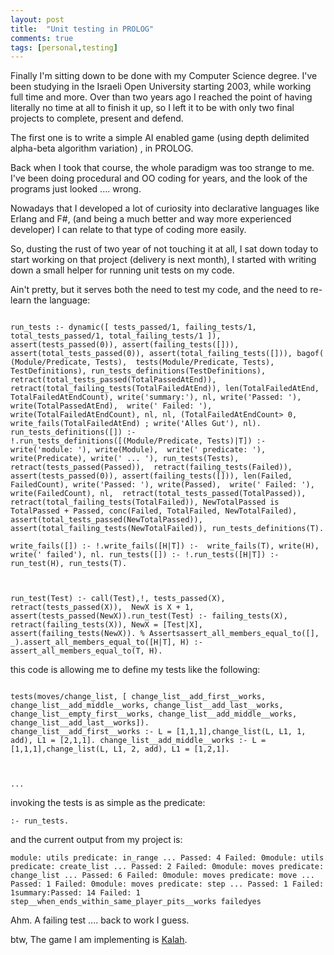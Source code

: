 ```yaml
---
layout: post
title:  "Unit testing in PROLOG"
comments: true
tags: [personal,testing]
---
```



Finally I'm sitting down to be done with my Computer Science degree. I've been studying in the Israeli Open University starting 2003, while working full time and more. Over than two years ago I reached the point of having literally no time at all to finish it up, so I left it to be with only two final projects to complete, present and defend. 

The first one is to write a simple AI enabled game (using depth delimited alpha-beta algorithm variation) , in PROLOG.



Back when I took that course, the whole paradigm was too strange to me. I've been doing procedural and OO coding for years, and the look of the programs just looked .... wrong.

Nowadays that I developed a lot of curiosity into declarative languages like Erlang and F#, (and being a much better and way more experienced developer) I can relate to that type of coding more easily.



So, dusting the rust of two year of not touching it at all, I sat down today to start working on that project (delivery is next month), I started with writing down a small helper for running unit tests on my code.



Ain't pretty, but it serves both the need to test my code, and the need to re-learn the language:



```

run_tests :- dynamic([ tests_passed/1, failing_tests/1, total_tests_passed/1, total_failing_tests/1 ]), assert(tests_passed(0)), assert(failing_tests([])), assert(total_tests_passed(0)), assert(total_failing_tests([])), bagof( (Module/Predicate, Tests),  tests(Module/Predicate, Tests),  TestDefinitions), run_tests_definitions(TestDefinitions), retract(total_tests_passed(TotalPassedAtEnd)),  retract(total_failing_tests(TotalFailedAtEnd)), len(TotalFailedAtEnd, TotalFailedAtEndCount), write('summary:'), nl, write('Passed: '), write(TotalPassedAtEnd),  write(' Failed: '), write(TotalFailedAtEndCount), nl, nl, (TotalFailedAtEndCount> 0, write_fails(TotalFailedAtEnd) ; write('Alles Gut'), nl). run_tests_definitions([]) :- !.run_tests_definitions([(Module/Predicate, Tests)|T]) :- write('module: '), write(Module),  write(' predicate: '), write(Predicate), write(' ... '), run_tests(Tests), retract(tests_passed(Passed)),  retract(failing_tests(Failed)), assert(tests_passed(0)), assert(failing_tests([])), len(Failed, FailedCount), write('Passed: '), write(Passed),  write(' Failed: '), write(FailedCount), nl,  retract(total_tests_passed(TotalPassed)),  retract(total_failing_tests(TotalFailed)), NewTotalPassed is TotalPassed + Passed, conc(Failed, TotalFailed, NewTotalFailed), assert(total_tests_passed(NewTotalPassed)),  assert(total_failing_tests(NewTotalFailed)), run_tests_definitions(T). 

write_fails([]) :- !.write_fails([H|T]) :-  write_fails(T), write(H), write(' failed'), nl. run_tests([]) :- !.run_tests([H|T]) :- run_test(H), run_tests(T). 



run_test(Test) :- call(Test),!, tests_passed(X), retract(tests_passed(X)),  NewX is X + 1, assert(tests_passed(NewX)).run_test(Test) :- failing_tests(X), retract(failing_tests(X)), NewX = [Test|X], assert(failing_tests(NewX)). % Assertsassert_all_members_equal_to([], _).assert_all_members_equal_to([H|T], H) :- assert_all_members_equal_to(T, H). 

```



this code is allowing me to define my tests like the following:

```

tests(moves/change_list, [ change_list__add_first__works, change_list__add_middle__works, change_list__add_last__works, change_list__empty_first__works, change_list__add_middle__works, change_list__add_last__works]). 
change_list__add_first__works :- L = [1,1,1],change_list(L, L1, 1, add), L1 = [2,1,1]. change_list__add_middle__works :- L = [1,1,1],change_list(L, L1, 2, add), L1 = [1,2,1].



...

```



invoking the tests is as simple as the predicate:

```
:- run_tests.
```



and the current output from my project is:

```
module: utils predicate: in_range ... Passed: 4 Failed: 0module: utils predicate: create_list ... Passed: 2 Failed: 0module: moves predicate: change_list ... Passed: 6 Failed: 0module: moves predicate: move ... Passed: 1 Failed: 0module: moves predicate: step ... Passed: 1 Failed: 1summary:Passed: 14 Failed: 1 
step__when_ends_within_same_player_pits__works failedyes
```



Ahm. A failing test .... back to work I guess. 



btw, The game I am implementing is [Kalah](http://www.wikimanqala.org/wiki/Kalah). 

